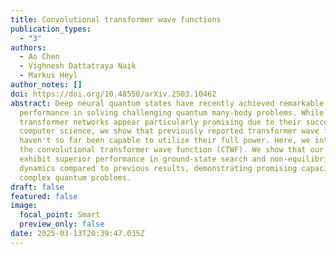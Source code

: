 ```yaml
---
title: Convolutional transformer wave functions
publication_types:
  - "3"
authors:
  - Ao Chen
  - Vighnesh Dattatraya Naik
  - Markus Heyl
author_notes: []
doi: https://doi.org/10.48550/arXiv.2503.10462
abstract: Deep neural quantum states have recently achieved remarkable
  performance in solving challenging quantum many-body problems. While
  transformer networks appear particularly promising due to their success in
  computer science, we show that previously reported transformer wave functions
  haven't so far been capable to utilize their full power. Here, we introduce
  the convolutional transformer wave function (CTWF). We show that our CTWFs
  exhibit superior performance in ground-state search and non-equilibrium
  dynamics compared to previous results, demonstrating promising capacity in
  complex quantum problems.
draft: false
featured: false
image:
  focal_point: Smart
  preview_only: false
date: 2025-03-13T20:39:47.035Z
---
```

